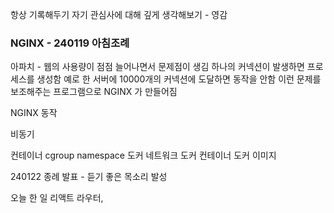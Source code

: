
항상 기록해두기
자기 관심사에 대해 깊게 생각해보기 - 영감

### NGINX - 240119 아침조례

아파치 - 웹의 사용량이 점점 늘어나면서 문제점이 생김
하나의 커넥션이 발생하면 프로세스를 생성함
예로 한 서버에 10000개의 커넥션에 도달하면 동작을 안함
이런 문제를 보조해주는 프로그램으로 NGINX 가 만들어짐

NGINX 동작

비동기

컨테이너
cgroup namespace
도커 네트워크
도커 컨테이너
도커 이미지

240122 종례
발표 - 듣기 좋은 목소리 발성

오늘 한 일 
리액트 라우터, 